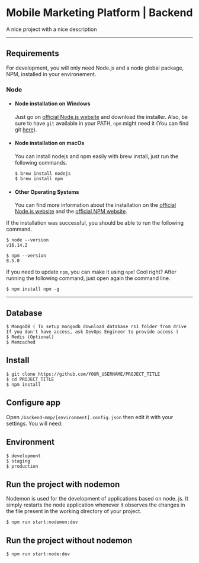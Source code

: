 # Mobile Marketing Platform | Backend

A nice project with a nice description

---
## Requirements

For development, you will only need Node.js and a node global package, NPM, installed in your environement.

### Node
- #### Node installation on Windows

  Just go on [official Node.js website](https://nodejs.org/) and download the installer.
Also, be sure to have `git` available in your PATH, `npm` might need it (You can find git [here](https://git-scm.com/)).

- #### Node installation on macOs

  You can install nodejs and npm easily with brew install, just run the following commands.

      $ brew install nodejs
      $ brew install npm

- #### Other Operating Systems
  You can find more information about the installation on the [official Node.js website](https://nodejs.org/) and the [official NPM website](https://npmjs.org/).

If the installation was successful, you should be able to run the following command.

    $ node --version
    v16.14.2

    $ npm --version
    8.5.0

If you need to update `npm`, you can make it using `npm`! Cool right? After running the following command, just open again the command line.

    $ npm install npm -g

---

## Database

    $ MongoDB ( To setup mongodb download database rs1 folder from drive If you don't have access, ask DevOps Engineer to provide access )
    $ Redis (Optional)
    $ Memcached

## Install

    $ git clone https://github.com/YOUR_USERNAME/PROJECT_TITLE
    $ cd PROJECT_TITLE
    $ npm install

## Configure app

Open `/backend-mmp/[environment].config.json` then edit it with your settings. You will need:

## Environment
    
    $ development
    $ staging
    $ production

## Run the project with nodemon
Nodemon is used for the development of applications based on node. js. It simply restarts the node application whenever it observes the changes in the file present in the working directory of your project.

    $ npm run start:nodemon:dev

## Run the project without nodemon
    
    $ npm run start:node:dev
